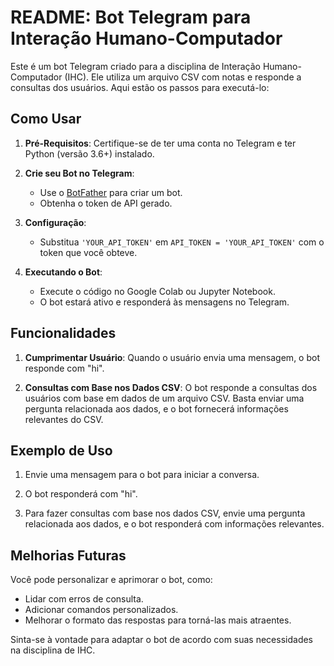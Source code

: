 # README: Bot Telegram para Interação Humano-Computador

Este é um bot Telegram criado para a disciplina de Interação Humano-Computador (IHC). Ele utiliza um arquivo CSV com notas e responde a consultas dos usuários. Aqui estão os passos para executá-lo:

## Como Usar

1. **Pré-Requisitos**: Certifique-se de ter uma conta no Telegram e ter Python (versão 3.6+) instalado.

2. **Crie seu Bot no Telegram**:
   - Use o [BotFather](https://core.telegram.org/bots#botfather) para criar um bot.
   - Obtenha o token de API gerado.

3. **Configuração**:
   - Substitua `'YOUR_API_TOKEN'` em `API_TOKEN = 'YOUR_API_TOKEN'` com o token que você obteve.

4. **Executando o Bot**:
   - Execute o código no Google Colab ou Jupyter Notebook.
   - O bot estará ativo e responderá às mensagens no Telegram.

## Funcionalidades

1. **Cumprimentar Usuário**: Quando o usuário envia uma mensagem, o bot responde com "hi".

2. **Consultas com Base nos Dados CSV**: O bot responde a consultas dos usuários com base em dados de um arquivo CSV. Basta enviar uma pergunta relacionada aos dados, e o bot fornecerá informações relevantes do CSV.

## Exemplo de Uso

1. Envie uma mensagem para o bot para iniciar a conversa.

2. O bot responderá com "hi".

3. Para fazer consultas com base nos dados CSV, envie uma pergunta relacionada aos dados, e o bot responderá com informações relevantes.

## Melhorias Futuras

Você pode personalizar e aprimorar o bot, como:

- Lidar com erros de consulta.
- Adicionar comandos personalizados.
- Melhorar o formato das respostas para torná-las mais atraentes.

Sinta-se à vontade para adaptar o bot de acordo com suas necessidades na disciplina de IHC.